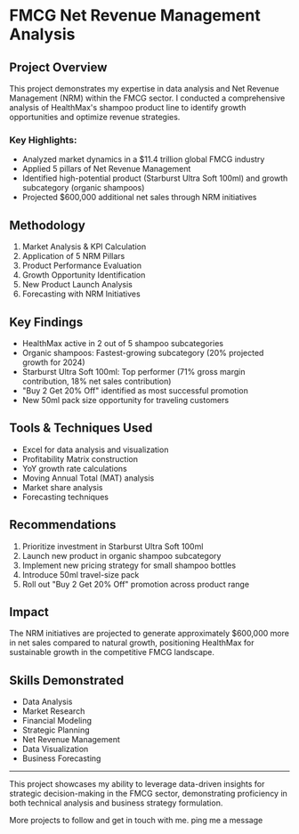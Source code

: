 # FMCG Net Revenue Management Analysis

## Project Overview

This project demonstrates my expertise in data analysis and Net Revenue Management (NRM) within the FMCG sector. I conducted a comprehensive analysis of HealthMax's shampoo product line to identify growth opportunities and optimize revenue strategies.

### Key Highlights:

- Analyzed market dynamics in a $11.4 trillion global FMCG industry
- Applied 5 pillars of Net Revenue Management
- Identified high-potential product (Starburst Ultra Soft 100ml) and growth subcategory (organic shampoos)
- Projected $600,000 additional net sales through NRM initiatives

## Methodology

1. Market Analysis & KPI Calculation
2. Application of 5 NRM Pillars
3. Product Performance Evaluation
4. Growth Opportunity Identification
5. New Product Launch Analysis
6. Forecasting with NRM Initiatives

## Key Findings

- HealthMax active in 2 out of 5 shampoo subcategories
- Organic shampoos: Fastest-growing subcategory (20% projected growth for 2024)
- Starburst Ultra Soft 100ml: Top performer (71% gross margin contribution, 18% net sales contribution)
- "Buy 2 Get 20% Off" identified as most successful promotion
- New 50ml pack size opportunity for traveling customers

## Tools & Techniques Used

- Excel for data analysis and visualization
- Profitability Matrix construction
- YoY growth rate calculations
- Moving Annual Total (MAT) analysis
- Market share analysis
- Forecasting techniques

## Recommendations

1. Prioritize investment in Starburst Ultra Soft 100ml
2. Launch new product in organic shampoo subcategory
3. Implement new pricing strategy for small shampoo bottles
4. Introduce 50ml travel-size pack
5. Roll out "Buy 2 Get 20% Off" promotion across product range

## Impact

The NRM initiatives are projected to generate approximately $600,000 more in net sales compared to natural growth, positioning HealthMax for sustainable growth in the competitive FMCG landscape.

## Skills Demonstrated

- Data Analysis
- Market Research
- Financial Modeling
- Strategic Planning
- Net Revenue Management
- Data Visualization
- Business Forecasting

---

This project showcases my ability to leverage data-driven insights for strategic decision-making in the FMCG sector, demonstrating proficiency in both technical analysis and business strategy formulation.

More projects to follow and get in touch with me. ping me a message
